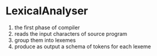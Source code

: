 # LexicalAnalyser
1. the first phase of compiler
2. reads the input characters of source program
3. group them into lexemes
4. produce as output a schema of tokens for each lexeme
